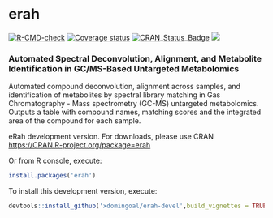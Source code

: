 # erah

<!-- badges: start -->
[![R-CMD-check](https://github.com/xdomingoal/erah-devel/actions/workflows/R-CMD-check.yaml/badge.svg)](https://github.com/xdomingoal/erah-devel/actions/workflows/R-CMD-check.yaml)
[![Coverage status](https://codecov.io/gh/xdomingoal/erah-devel/branch/master/graph/badge.svg)](https://codecov.io/github/xdomingoal/erah-devel?branch=devel)
[![CRAN_Status_Badge](http://www.r-pkg.org/badges/version/erah)](https://cran.r-project.org/package=erah)
[![](http://cranlogs.r-pkg.org/badges/erah)](http://cran.rstudio.com/web/packages/erah/index.html)
<!-- badges: end -->

### Automated Spectral Deconvolution, Alignment, and Metabolite Identification in GC/MS-Based Untargeted Metabolomics

Automated compound deconvolution, alignment across samples, and identification of metabolites by spectral library matching in Gas Chromatography - Mass spectrometry (GC-MS) untargeted metabolomics. Outputs a table with compound names, matching scores and the integrated area of the compound for each sample.

eRah development version. For downloads, please use CRAN
https://CRAN.R-project.org/package=erah 

Or from R console, execute:

```r
install.packages('erah')
```
To install this development version, execute:

```r
devtools::install_github('xdomingoal/erah-devel',build_vignettes = TRUE)
```
